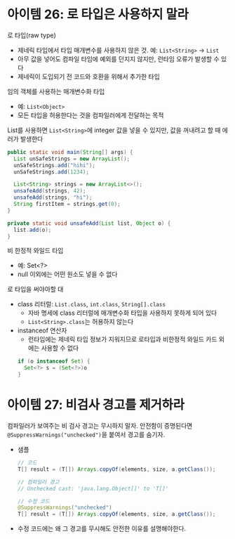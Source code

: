 # 아이템 26: 로 타입은 사용하지 말라
로 타입(raw type)
- 제네릭 타입에서 타입 매개변수를 사용하지 않은 것. 예: `List<String>` -> `List`
- 아무 값을 넣어도 컴파일 타임에 예외를 던지지 않지만, 런타임 오류가 발생할 수 있다
- 제네릭이 도입되기 전 코드와 호환을 위해서 추가한 타입

임의 객체를 사용하는 매개변수화 타입
- 예: `List<Object>`
- 모든 타입을 허용한다는 것을 컴파일러에게 전달하는 목적

List를 사용하면 `List<String>`에 integer 값을 넣을 수 있지만, 값을 꺼내려고 할 때 에러가 발생한다
```java
public static void main(String[] args) {
  List unSafeStrings = new ArrayList();
  unSafeStrings.add("hihi");
  unSafeStrings.add(1234);

  List<String> strings = new ArrayList<>();
  unsafeAdd(strings, 42);
  unsafeAdd(strings, "hi");
  String firstItem = strings.get(0);
}

private static void unsafeAdd(List list, Object o) {
  list.add(o);
}
```

비 한정적 와일드 타입
- 예: Set<?>
- null 이외에는 어떤 원소도 넣을 수 없다

로 타입을 써야아할 대
- class 리터럴: `List.class`, `int.class`, `String[].class`
   - 자바 명세에 class 리터럴에 매개변수화 타입을 사용하지 못하게 되어 있다
   - `List<String>.class`는 허용하지 않는다
- instanceof 연산자
   - 런타임에는 제네릭 타입 정보가 지워지므로 로타입과 비한정적 와일드 카드 외에는 사용할 수 없다
   ```java
   if (o instanceof Set) {
     Set<?> s = (Set<?>)o
   }
   ```

# 아이템 27: 비검사 경고를 제거하라
컴파일러가 보여주는 비 검사 경고는 무시하지 말자. 안전함이 증명된다면 `@SuppressWarnings("unchecked")`을 붙여서 경고를 숨기자.
- 샘플
   ```java
   // 코드
   T[] result = (T[]) Arrays.copyOf(elements, size, a.getClass());

   // 컴파일러 경고
   // Unchecked cast: 'java.lang.Object[]' to 'T[]'

   // 수정 코드
   @SuppressWarnings("unchecked")
   T[] result = (T[]) Arrays.copyOf(elements, size, a.getClass());
   ```
- 수정 코드에는 왜 그 경고를 무시해도 안전한 이유를 설명해야한다.


